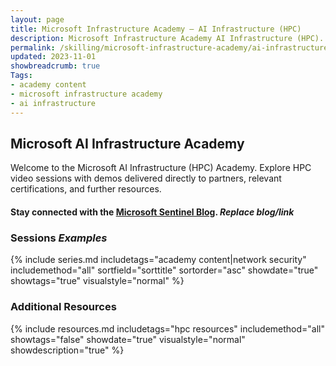 ```yaml
---
layout: page
title: Microsoft Infrastructure Academy — AI Infrastructure (HPC)
description: Microsoft Infrastructure Academy AI Infrastructure (HPC).
permalink: /skilling/microsoft-infrastructure-academy/ai-infrastructure
updated: 2023-11-01
showbreadcrumb: true
Tags:
- academy content
- microsoft infrastructure academy
- ai infrastructure
---
```


## Microsoft AI Infrastructure Academy
Welcome to the Microsoft AI Infrastructure (HPC) Academy. Explore HPC video sessions with demos delivered directly to partners, relevant certifications, and further resources.

#### Stay connected with the [Microsoft Sentinel Blog](https://techcommunity.microsoft.com/t5/microsoft-sentinel-blog/bg-p/MicrosoftSentinelBlog). *Replace blog/link*

### Sessions *Examples*
{% include series.md 
    includetags="academy content|network security" includemethod="all" 
    sortfield="sorttitle" sortorder="asc" showdate="true" showtags="true" 
    visualstyle="normal" 
%}

### Additional Resources

{% include resources.md 
    includetags="hpc resources"
    includemethod="all" 
    showtags="false" 
    showdate="true" 
    visualstyle="normal" 
    showdescription="true"
%}